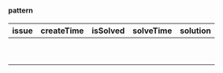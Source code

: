 #### pattern

| issue | createTime | isSolved | solveTime | solution |
| ----- | ---------- | -------- | --------- | -------- |
|       |            |          |           |          |
|       |            |          |           |          |
|       |            |          |           |          |
|       |            |          |           |          |
|       |            |          |           |          |
|       |            |          |           |          |
|       |            |          |           |          |
|       |            |          |           |          |
|       |            |          |           |          |

